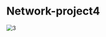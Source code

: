 # Network-project4
![3](https://user-images.githubusercontent.com/56322167/214600309-ea5bf152-6abf-4d8e-a645-5571e3f2a4c2.JPG)
